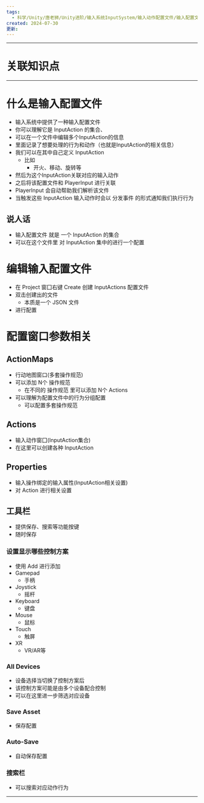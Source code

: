 ```yaml
---
tags:
  - 科学/Unity/唐老狮/Unity进阶/输入系统InputSystem/输入动作配置文件/输入配置文件
created: 2024-07-30
更新:
---
```


---
# 关联知识点



---
# 什么是输入配置文件

- 输入系统中提供了一种输入配置文件
- 你可以理解它是 InputAction 的集合、
- 可以在一个文件中编辑多个InputAction的信息
- 里面记录了想要处理的行为和动作（也就是InputAction的相关信息）
- 我们可以在其中自己定义 InputAction
	- 比如
		- 开火、移动、旋转等
- 然后为这个InputAction关联对应的输入动作
- 之后将该配置文件和 PlayerInput 进行关联
- PlayerInput 会自动帮助我们解析该文件
- 当触发这些 InputAction 输入动作时会以 分发事件 的形式通知我们执行行为
## 说人话

- 输入配置文件 就是 一个 InputAction 的集合
- 可以在这个文件里 对 InputAction 集中的进行一个配置
# 编辑输入配置文件

- 在 Project 窗囗右键 Create 创建 InputActions 配置文件
- 双击创建出的文件
	- 本质是一个 JSON 文件
- 进行配置
# 配置窗口参数相关
## ActionMaps 

- 行动地图窗口(多套操作规范)
- 可以添加 N个 操作规范
	- 在不同的 操作规范 里可以添加 N个 Actions
- 可以理解为配置文件中的行为分组配置
	- 可以配置多套操作规范
## Actions

- 输入动作窗囗(InputAction集合)
- 在这里可以创建各种 InputAction
## Properties

- 输入操作绑定的输入属性(InputAction相关设置)
- 对 Action 进行相关设置
## 工具栏

- 提供保存、搜索等功能按键
- 随时保存
### 设置显示哪些控制方案

- 使用 Add 进行添加
- Gamepad
	- 手柄
- Joystick
	- 摇杆
- Keyboard
	- 键盘
- Mouse
	- 鼠标
- Touch
	- 触屏
- XR
	- VR/AR等
### All Devices

- 设备选择当切换了控制方案后
- 该控制方案可能是由多个设备配合控制
- 可以在这里进一步筛选对应设备
### Save Asset

- 保存配置
### Auto-Save

- 自动保存配置
### 搜索栏

- 可以搜索对应动作行为

---
